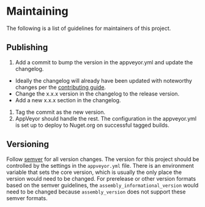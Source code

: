 # Maintaining
The following is a list of guidelines for maintainers of this project.

## Publishing
1. Add a commit to bump the version in the appveyor.yml and update the changelog.
  - Ideally the changelog will already have been updated with noteworthy changes per the [contributing guide](./CONTRIBUTING.md).
  - Change the x.x.x version in the changelog to the release version.
  - Add a new x.x.x section in the changelog.
1. Tag the commit as the new version.
1. AppVeyor should handle the rest. The configuration in the appveyor.yml is set up to deploy to Nuget.org on successful tagged builds.

## Versioning
Follow [semver](http://semver.org) for all version changes. The version for this
project should be controlled by the settings in the ```appveyor.yml``` file. There
is an environment variable that sets the core version, which is usually the only
place the version would need to be changed. For prerelease or other version
formats based on the semver guidelines, the ```assembly_informational_version```
would need to be changed because ```assembly_version``` does not support these
semver formats.
